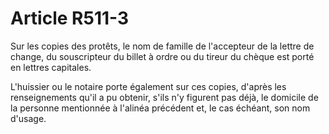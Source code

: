 # Article R511-3

Sur les copies des protêts, le nom de famille de l'accepteur de la lettre de change, du souscripteur du billet à ordre ou du tireur du chèque est porté en lettres capitales.

L'huissier ou le notaire porte également sur ces copies, d'après les renseignements qu'il a pu obtenir, s'ils n'y figurent pas déjà, le domicile de la personne mentionnée à l'alinéa précédent et, le cas échéant, son nom d'usage.
